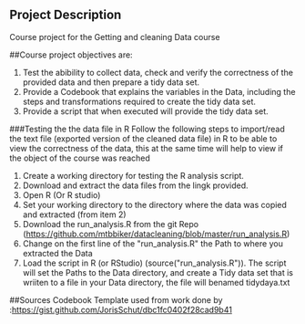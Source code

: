 
## Project Description
Course project for the Getting and cleaning Data course

##Course project objectives are:
1. Test the abibility to collect data, check and verify the correctness of the provided data and then prepare a tidy data set.
2. Provide a Codebook that explains the variables in the Data, including the steps and transformations required to create the tidy data set.
3. Provide a script that when executed will provide the tidy data set.

###Testing the the data file in R
Follow the following steps to import/read the text file (exported version of the cleaned data file) in R to be able to view the correctness of the data, this at the same time will help to view if the object of the course was reached

1. Create a working directory for testing the R analysis script.
2. Download and extract the data files from the lingk provided.
3. Open R (Or R studio) 
4. Set your working directory to the directory where the data was copied and extracted (from item 2)
5. Download the run_analysis.R from the git Repo (https://github.com/mtbbiker/datacleaning/blob/master/run_analysis.R)
6. Change on the first line of the "run_analysis.R" the Path to where you extracted the Data
7. Load the script in R (or RStudio) (source("run_analysis.R")). The script will set the Paths to the Data directory, and create a Tidy data set that is wriiten to a file in your Data directory, the file will benamed tidydaya.txt


##Sources
Codebook Template used from work done by :https://gist.github.com/JorisSchut/dbc1fc0402f28cad9b41
